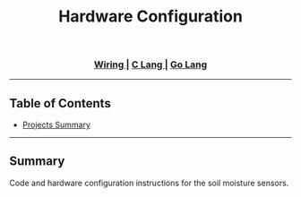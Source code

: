 <div align="center">
  <h1>
    Hardware Configuration
  </h1>
</div>

<br />

<div align="center">
  <h3>
    <a href="https://github.com/edjchapman/MasterPlant/blob/main/hardware/readmes/wiring.md">
      Wiring
    </a>
    <span> | </span>
    <a href="https://github.com/edjchapman/MasterPlant/blob/main/hardware/readmes/c_lang.md">
      C Lang
    </a>
    <span> | </span>
    <a href="https://github.com/edjchapman/MasterPlant/blob/main/hardware/readmes/go_lang.md">
      Go Lang
    </a>
  </h3>
</div>


---

## Table of Contents

- [Projects Summary](#summary)

---

## Summary

Code and hardware configuration instructions for the soil moisture sensors.
